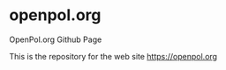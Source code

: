 # openpol.org
OpenPol.org Github Page

This is the repository for the web site https://openpol.org

